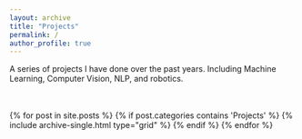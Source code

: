 ```yaml
---
layout: archive
title: "Projects"
permalink: /
author_profile: true
---
```


A series of projects I have done over the past years. Including Machine Learning, Computer Vision, NLP, and robotics.

<br>
<br>

<div class="grid__wrapper">
    {% for post in site.posts %}
        {% if post.categories contains 'Projects' %}
            {% include archive-single.html type="grid" %}
        {% endif %}
    {% endfor %}
</div>

